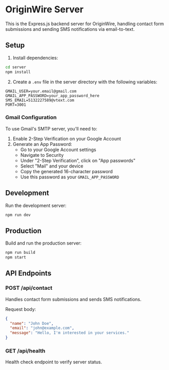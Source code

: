 # OriginWire Server

This is the Express.js backend server for OriginWire, handling contact form submissions and sending SMS notifications via email-to-text.

## Setup

1. Install dependencies:
```bash
cd server
npm install
```

2. Create a `.env` file in the server directory with the following variables:
```
GMAIL_USER=your.email@gmail.com
GMAIL_APP_PASSWORD=your_app_password_here
SMS_EMAIL=5132227589@vtext.com
PORT=3001
```

### Gmail Configuration

To use Gmail's SMTP server, you'll need to:

1. Enable 2-Step Verification on your Google Account
2. Generate an App Password:
   - Go to your Google Account settings
   - Navigate to Security
   - Under "2-Step Verification", click on "App passwords"
   - Select "Mail" and your device
   - Copy the generated 16-character password
   - Use this password as your `GMAIL_APP_PASSWORD`

## Development

Run the development server:
```bash
npm run dev
```

## Production

Build and run the production server:
```bash
npm run build
npm start
```

## API Endpoints

### POST /api/contact
Handles contact form submissions and sends SMS notifications.

Request body:
```json
{
  "name": "John Doe",
  "email": "john@example.com",
  "message": "Hello, I'm interested in your services."
}
```

### GET /api/health
Health check endpoint to verify server status. 